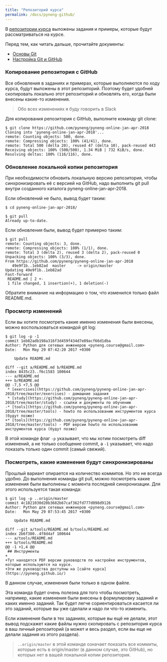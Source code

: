 ```yaml
---
title: "Репозиторий курса"
permalink: /docs/pyneng-github/
---
```


В [репозитории курса](https://github.com/pyneng/pyneng-online-jan-apr-2018) выложены задания и примеры, которые будут рассматриваться на курсе.


Перед тем, как читать дальше, прочитайте документы:

* [Основы Git](https://pyneng.github.io/docs/git-basics/)
* [Настройка Git и GitHub](https://pyneng.github.io/docs/git-github-setup/)


### Копирование репозитория с GitHub

Все обновления в заданиях и примерах, которые выполняются по ходу курса, будут выложены в этот репозиторий.
Поэтому будет удобней скопировать локально этот репозиторий и обновлять его, когда были внесены какие-то изменения.

> Обо всех изменениях я буду говорить в Slack

Для копирования репозитория с GitHub, выполните команду git clone:
```
$ git clone https://github.com/pyneng/pyneng-online-jan-apr-2018
Cloning into 'pyneng-online-jan-apr-2018'...
remote: Counting objects: 500, done.
remote: Compressing objects: 100% (41/41), done.
remote: Total 500 (delta 20), reused 47 (delta 10), pack-reused 443
Receiving objects: 100% (500/500), 1.34 MiB | 732 KiB/s, done.
Resolving deltas: 100% (116/116), done.
```

### Обновление локальной копии репозитория

При необходимости обновить локальную версию репозитория, чтобы синхронизировать её с версией на GitHub, надо выполнить git pull внутри созданного каталога pyneng-online-jan-apr-2018.

Если обновлений не было, вывод будет таким:
```
$ cd pyneng-online-jan-apr-2018/

$ git pull
Already up-to-date.
```

Если обновления были, вывод будет примерно таким:
```
$ git pull
remote: Counting objects: 3, done.
remote: Compressing objects: 100% (1/1), done.
remote: Total 3 (delta 2), reused 3 (delta 2), pack-reused 0
Unpacking objects: 100% (3/3), done.
From https://github.com/pyneng/pyneng-online-jan-apr-2018
   49e9f1b..1eb82ad  master     -> origin/master
Updating 49e9f1b..1eb82ad
Fast-forward
 README.md | 2 +-
 1 file changed, 1 insertion(+), 1 deletion(-)
```

Обратите внимание на информацию о том, что изменился только файл README.md.

### Просмотр изменений

Если вы хотите посмотреть какие именно изменения были внесены, можно воспользоваться командой git log:
```
$ git log -p -1
commit 1eb82adb198a316f3d459f434d7e89acf66d1dba
Author: Python для сетевых инженеров <pyneng.course@gmail.com>
Date:   Mon May 29 07:42:20 2017 +0300

    Update README.md

diff --git a/README.md b/README.md
index 8435c23..f6c1583 100644
--- a/README.md
+++ b/README.md
@@ -7,5 +7,5 @@
 * [exercises](https://github.com/pyneng/pyneng-online-jan-apr-2018/tree/master/exercises) - домашние задания
 * [study](https://github.com/pyneng/pyneng-online-jan-apr-2018/tree/master/study) - ссылки и документы по обучению
-* [tools](https://github.com/pyneng/pyneng-online-jan-apr-2018/tree/master/tools) - howto по использованию инструментов курса (будут позже)
+* [tools](https://github.com/pyneng/pyneng-online-jan-apr-2018/tree/master/tools) - PDF версии howto по использованию инструментов курса (будут позже)
```

В этой команде флаг ```-p``` указывает, что мы хотим посмотреть diff изменений, а не только сообщение commit, а ```-1``` указывает, что надо показать только один commit (самый свежий).

### Посмотреть, какие изменения будут синхронизированы

Прошлый вариант опирается на количество коммитов.
Но это не всегда удобно.
До выполнения команды git pull, можно посмотреть какие изменения были выполнены с момента последней синхронизации.
Для этого используется такая команда:

```
$ git log -p ..origin/master
commit 4c1821030d20b3682b67caf362fd777d098d9126
Author: Python для сетевых инженеров <pyneng.course@gmail.com>
Date:   Mon May 29 07:53:45 2017 +0300

    Update README.md

diff --git a/tools/README.md b/tools/README.md
index 2b6f380..4f8d4af 100644
--- a/tools/README.md
+++ b/tools/README.md
@@ -1 +1,4 @@
 ## Инструменты
+
+Тут находятся PDF версии руководств по настройке инструментов, которые используются на курсе.
+Эти же руководства доступны на [сайте курса](https://pyneng.github.io/)
```

В данном случае, изменения были только в одном файле.

Эта команда будет очень полезна для того чтобы посмотреть, например, какие изменения были внесены в формулировку заданий и каких именно заданий.
Так будет легче сориентироваться касается ли это заданий, которые вы уже сделали и надо ли что-то изменить.

Если изменения были в тех заданиях, которые вы ещё не делали, этот вывод подскажет какие файлы нужно скопировать с репозитория курса в ваш личный репозиторий (а может и весь раздел, если вы еще не делали задания из этого раздела).

> ```..origin/master``` в этой команде означает показать все коммиты, которые есть в origin/master (в данном случае, это GitHub), но которых нет в вашей локальной копии репозитория.

